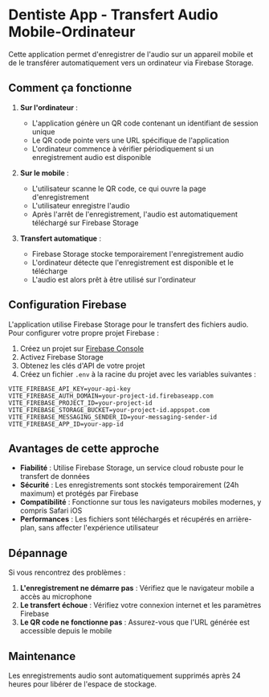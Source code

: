 # Dentiste App - Transfert Audio Mobile-Ordinateur

Cette application permet d'enregistrer de l'audio sur un appareil mobile et de le transférer automatiquement vers un ordinateur via Firebase Storage.

## Comment ça fonctionne

1. **Sur l'ordinateur** :

   - L'application génère un QR code contenant un identifiant de session unique
   - Le QR code pointe vers une URL spécifique de l'application
   - L'ordinateur commence à vérifier périodiquement si un enregistrement audio est disponible

2. **Sur le mobile** :

   - L'utilisateur scanne le QR code, ce qui ouvre la page d'enregistrement
   - L'utilisateur enregistre l'audio
   - Après l'arrêt de l'enregistrement, l'audio est automatiquement téléchargé sur Firebase Storage

3. **Transfert automatique** :
   - Firebase Storage stocke temporairement l'enregistrement audio
   - L'ordinateur détecte que l'enregistrement est disponible et le télécharge
   - L'audio est alors prêt à être utilisé sur l'ordinateur

## Configuration Firebase

L'application utilise Firebase Storage pour le transfert des fichiers audio. Pour configurer votre propre projet Firebase :

1. Créez un projet sur [Firebase Console](https://console.firebase.google.com/)
2. Activez Firebase Storage
3. Obtenez les clés d'API de votre projet
4. Créez un fichier `.env` à la racine du projet avec les variables suivantes :

```
VITE_FIREBASE_API_KEY=your-api-key
VITE_FIREBASE_AUTH_DOMAIN=your-project-id.firebaseapp.com
VITE_FIREBASE_PROJECT_ID=your-project-id
VITE_FIREBASE_STORAGE_BUCKET=your-project-id.appspot.com
VITE_FIREBASE_MESSAGING_SENDER_ID=your-messaging-sender-id
VITE_FIREBASE_APP_ID=your-app-id
```

## Avantages de cette approche

- **Fiabilité** : Utilise Firebase Storage, un service cloud robuste pour le transfert de données
- **Sécurité** : Les enregistrements sont stockés temporairement (24h maximum) et protégés par Firebase
- **Compatibilité** : Fonctionne sur tous les navigateurs mobiles modernes, y compris Safari iOS
- **Performances** : Les fichiers sont téléchargés et récupérés en arrière-plan, sans affecter l'expérience utilisateur

## Dépannage

Si vous rencontrez des problèmes :

1. **L'enregistrement ne démarre pas** : Vérifiez que le navigateur mobile a accès au microphone
2. **Le transfert échoue** : Vérifiez votre connexion internet et les paramètres Firebase
3. **Le QR code ne fonctionne pas** : Assurez-vous que l'URL générée est accessible depuis le mobile

## Maintenance

Les enregistrements audio sont automatiquement supprimés après 24 heures pour libérer de l'espace de stockage.
